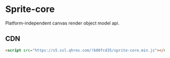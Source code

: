 # Sprite-core

Platform-independent canvas render object model api.

## CDN

```html
<script src="https://s5.ssl.qhres.com/!b00fcd35/sprite-core.min.js"></script>
```
